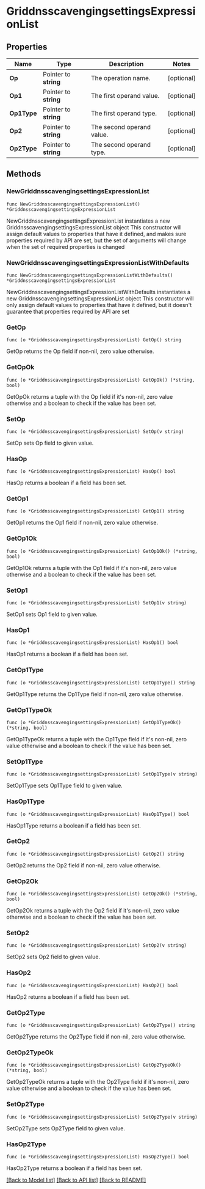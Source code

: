 # GriddnsscavengingsettingsExpressionList

## Properties

Name | Type | Description | Notes
------------ | ------------- | ------------- | -------------
**Op** | Pointer to **string** | The operation name. | [optional] 
**Op1** | Pointer to **string** | The first operand value. | [optional] 
**Op1Type** | Pointer to **string** | The first operand type. | [optional] 
**Op2** | Pointer to **string** | The second operand value. | [optional] 
**Op2Type** | Pointer to **string** | The second operand type. | [optional] 

## Methods

### NewGriddnsscavengingsettingsExpressionList

`func NewGriddnsscavengingsettingsExpressionList() *GriddnsscavengingsettingsExpressionList`

NewGriddnsscavengingsettingsExpressionList instantiates a new GriddnsscavengingsettingsExpressionList object
This constructor will assign default values to properties that have it defined,
and makes sure properties required by API are set, but the set of arguments
will change when the set of required properties is changed

### NewGriddnsscavengingsettingsExpressionListWithDefaults

`func NewGriddnsscavengingsettingsExpressionListWithDefaults() *GriddnsscavengingsettingsExpressionList`

NewGriddnsscavengingsettingsExpressionListWithDefaults instantiates a new GriddnsscavengingsettingsExpressionList object
This constructor will only assign default values to properties that have it defined,
but it doesn't guarantee that properties required by API are set

### GetOp

`func (o *GriddnsscavengingsettingsExpressionList) GetOp() string`

GetOp returns the Op field if non-nil, zero value otherwise.

### GetOpOk

`func (o *GriddnsscavengingsettingsExpressionList) GetOpOk() (*string, bool)`

GetOpOk returns a tuple with the Op field if it's non-nil, zero value otherwise
and a boolean to check if the value has been set.

### SetOp

`func (o *GriddnsscavengingsettingsExpressionList) SetOp(v string)`

SetOp sets Op field to given value.

### HasOp

`func (o *GriddnsscavengingsettingsExpressionList) HasOp() bool`

HasOp returns a boolean if a field has been set.

### GetOp1

`func (o *GriddnsscavengingsettingsExpressionList) GetOp1() string`

GetOp1 returns the Op1 field if non-nil, zero value otherwise.

### GetOp1Ok

`func (o *GriddnsscavengingsettingsExpressionList) GetOp1Ok() (*string, bool)`

GetOp1Ok returns a tuple with the Op1 field if it's non-nil, zero value otherwise
and a boolean to check if the value has been set.

### SetOp1

`func (o *GriddnsscavengingsettingsExpressionList) SetOp1(v string)`

SetOp1 sets Op1 field to given value.

### HasOp1

`func (o *GriddnsscavengingsettingsExpressionList) HasOp1() bool`

HasOp1 returns a boolean if a field has been set.

### GetOp1Type

`func (o *GriddnsscavengingsettingsExpressionList) GetOp1Type() string`

GetOp1Type returns the Op1Type field if non-nil, zero value otherwise.

### GetOp1TypeOk

`func (o *GriddnsscavengingsettingsExpressionList) GetOp1TypeOk() (*string, bool)`

GetOp1TypeOk returns a tuple with the Op1Type field if it's non-nil, zero value otherwise
and a boolean to check if the value has been set.

### SetOp1Type

`func (o *GriddnsscavengingsettingsExpressionList) SetOp1Type(v string)`

SetOp1Type sets Op1Type field to given value.

### HasOp1Type

`func (o *GriddnsscavengingsettingsExpressionList) HasOp1Type() bool`

HasOp1Type returns a boolean if a field has been set.

### GetOp2

`func (o *GriddnsscavengingsettingsExpressionList) GetOp2() string`

GetOp2 returns the Op2 field if non-nil, zero value otherwise.

### GetOp2Ok

`func (o *GriddnsscavengingsettingsExpressionList) GetOp2Ok() (*string, bool)`

GetOp2Ok returns a tuple with the Op2 field if it's non-nil, zero value otherwise
and a boolean to check if the value has been set.

### SetOp2

`func (o *GriddnsscavengingsettingsExpressionList) SetOp2(v string)`

SetOp2 sets Op2 field to given value.

### HasOp2

`func (o *GriddnsscavengingsettingsExpressionList) HasOp2() bool`

HasOp2 returns a boolean if a field has been set.

### GetOp2Type

`func (o *GriddnsscavengingsettingsExpressionList) GetOp2Type() string`

GetOp2Type returns the Op2Type field if non-nil, zero value otherwise.

### GetOp2TypeOk

`func (o *GriddnsscavengingsettingsExpressionList) GetOp2TypeOk() (*string, bool)`

GetOp2TypeOk returns a tuple with the Op2Type field if it's non-nil, zero value otherwise
and a boolean to check if the value has been set.

### SetOp2Type

`func (o *GriddnsscavengingsettingsExpressionList) SetOp2Type(v string)`

SetOp2Type sets Op2Type field to given value.

### HasOp2Type

`func (o *GriddnsscavengingsettingsExpressionList) HasOp2Type() bool`

HasOp2Type returns a boolean if a field has been set.


[[Back to Model list]](../README.md#documentation-for-models) [[Back to API list]](../README.md#documentation-for-api-endpoints) [[Back to README]](../README.md)


